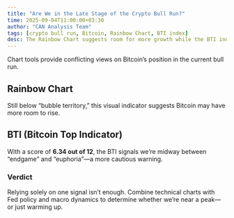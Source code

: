```yaml
---
title: "Are We in the Late Stage of the Crypto Bull Run?"
time: 2025-09-04T11:00:00+03:30
author: "CAN Analysis Team"
tags: [crypto bull run, Bitcoin, Rainbow Chart, BTI index]
desc: The Rainbow Chart suggests room for more growth while the BTI index places Bitcoin between “endgame” and “euphoria”—a contradictory outlook.
---
```


Chart tools provide conflicting views on Bitcoin’s position in the current bull run.

## Rainbow Chart
Still below “bubble territory,” this visual indicator suggests Bitcoin may have more room to rise.

## BTI (Bitcoin Top Indicator)
With a score of **6.34 out of 12**, the BTI signals we’re midway between “endgame” and “euphoria”—a more cautious warning.

### Verdict
Relying solely on one signal isn’t enough. Combine technical charts with Fed policy and macro dynamics to determine whether we’re near a peak—or just warming up.
